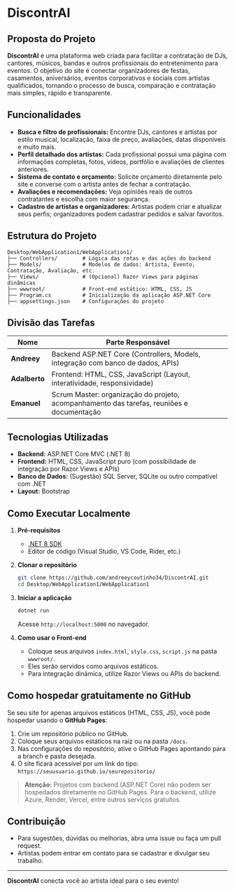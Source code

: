 # DiscontrAI

## Proposta do Projeto

**DiscontrAI** é uma plataforma web criada para facilitar a contratação de DJs, cantores, músicos, bandas e outros profissionais do entretenimento para eventos. O objetivo do site é conectar organizadores de festas, casamentos, aniversários, eventos corporativos e sociais com artistas qualificados, tornando o processo de busca, comparação e contratação mais simples, rápido e transparente.

## Funcionalidades

- **Busca e filtro de profissionais:** Encontre DJs, cantores e artistas por estilo musical, localização, faixa de preço, avaliações, datas disponíveis e muito mais.
- **Perfil detalhado dos artistas:** Cada profissional possui uma página com informações completas, fotos, vídeos, portfólio e avaliações de clientes anteriores.
- **Sistema de contato e orçamento:** Solicite orçamento diretamente pelo site e converse com o artista antes de fechar a contratação.
- **Avaliações e recomendações:** Veja opiniões reais de outros contratantes e escolha com maior segurança.
- **Cadastro de artistas e organizadores:** Artistas podem criar e atualizar seus perfis; organizadores podem cadastrar pedidos e salvar favoritos.

## Estrutura do Projeto

```
Desktop/WebApplication1/WebApplication1/
├── Controllers/        # Lógica das rotas e das ações do backend
├── Models/             # Modelos de dados: Artista, Evento, Contratação, Avaliação, etc.
├── Views/              # (Opcional) Razor Views para páginas dinâmicas
├── wwwroot/            # Front-end estático: HTML, CSS, JS
├── Program.cs          # Inicialização da aplicação ASP.NET Core
├── appsettings.json    # Configurações do projeto
```

## Divisão das Tarefas

| Nome         | Parte Responsável                                              |
|--------------|---------------------------------------------------------------|
| **Andreey**  | Backend ASP.NET Core (Controllers, Models, integração com banco de dados, APIs) |
| **Adalberto**| Frontend: HTML, CSS, JavaScript (Layout, interatividade, responsividade) |
| **Emanuel**  | Scrum Master: organização do projeto, acompanhamento das tarefas, reuniões e documentação |

## Tecnologias Utilizadas

- **Backend:** ASP.NET Core MVC (.NET 8)
- **Frontend:** HTML, CSS, JavaScript puro (com possibilidade de integração por Razor Views e APIs)
- **Banco de Dados:** (Sugestão) SQL Server, SQLite ou outro compatível com .NET
- **Layout:** Bootstrap

## Como Executar Localmente

1. **Pré-requisitos**
    - [.NET 8 SDK](https://dotnet.microsoft.com/en-us/download/dotnet/8.0)
    - Editor de código (Visual Studio, VS Code, Rider, etc.)

2. **Clonar o repositório**
    ```sh
    git clone https://github.com/andreeycoutinho34/DiscontrAI.git
    cd Desktop/WebApplication1/WebApplication1
    ```

3. **Iniciar a aplicação**
    ```sh
    dotnet run
    ```
    Acesse `http://localhost:5000` no navegador.

4. **Como usar o Front-end**
    - Coloque seus arquivos `index.html`, `style.css`, `script.js` na pasta `wwwroot/`.
    - Eles serão servidos como arquivos estáticos.  
    - Para integração dinâmica, utilize Razor Views ou APIs do backend.

## Como hospedar gratuitamente no GitHub

Se seu site for apenas arquivos estáticos (HTML, CSS, JS), você pode hospedar usando o **GitHub Pages**:
1. Crie um repositório público no GitHub.
2. Coloque seus arquivos estáticos na raiz ou na pasta `/docs`.
3. Nas configurações do repositório, ative o GitHub Pages apontando para a branch e pasta desejada.
4. O site ficará acessível por um link do tipo: `https://seuusuario.github.io/seurepositorio/`

> **Atenção:** Projetos com backend (ASP.NET Core) não podem ser hospedados diretamente no GitHub Pages. Para o backend, utilize Azure, Render, Vercel, entre outros serviços gratuitos.

## Contribuição

- Para sugestões, dúvidas ou melhorias, abra uma issue ou faça um pull request.
- Artistas podem entrar em contato para se cadastrar e divulgar seu trabalho.

---

**DiscontrAI** conecta você ao artista ideal para o seu evento!
